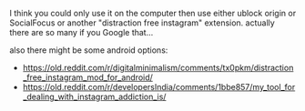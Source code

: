 I think you could only use it on the computer then use either ublock origin or SocialFocus or another "distraction free instagram" extension. actually there are so many if you Google that...

also there might be some android options:

- https://old.reddit.com/r/digitalminimalism/comments/tx0pkm/distraction_free_instagram_mod_for_android/
- https://old.reddit.com/r/developersIndia/comments/1bbe857/my_tool_for_dealing_with_instagram_addiction_is/
